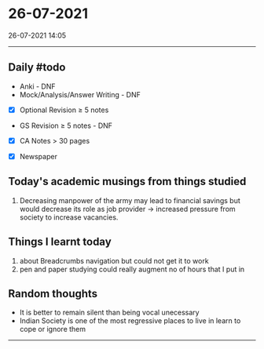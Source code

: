 # 26-07-2021 
26-07-2021 14:05

---

## Daily #todo 

- Anki - DNF
- Mock/Analysis/Answer Writing - DNF
- [x] Optional Revision ≥ 5 notes 
- GS Revision ≥ 5 notes - DNF 
- [x] CA Notes > 30 pages
- [x] Newspaper


## Today's academic musings from things studied
1. Decreasing manpower of the army may lead to financial savings but would decrease its role as job provider -> increased pressure from society to increase vacancies.

## Things I learnt today
1.  about Breadcrumbs navigation but could not get it to work
2.  pen and paper studying could really augment no of hours that I put in

## Random thoughts
-  It is better to remain silent than being vocal unecessary
-  Indian Society is one of the most regressive places to live in learn to cope or ignore them


--- 

